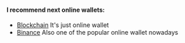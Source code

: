 #### I recommend next online wallets:

* [Blockchain](https://www.blockchain.com/) It's just online wallet
* [Binance](https://www.binance.com/en) Also one of the popular online wallet nowadays
